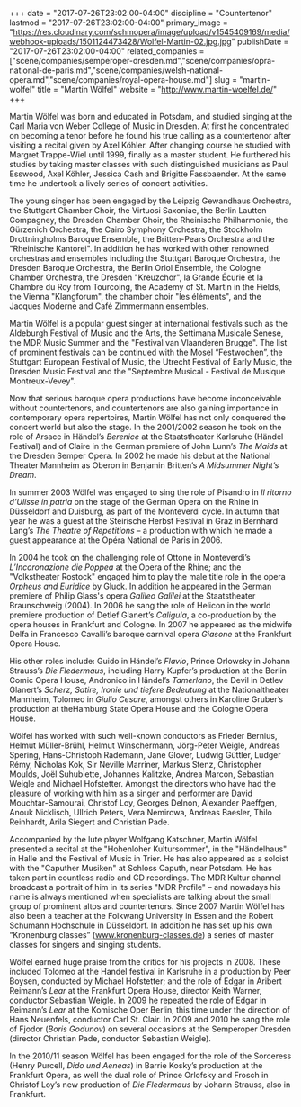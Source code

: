 +++
date = "2017-07-26T23:02:00-04:00"
discipline = "Countertenor"
lastmod = "2017-07-26T23:02:00-04:00"
primary_image = "https://res.cloudinary.com/schmopera/image/upload/v1545409169/media/webhook-uploads/1501124473428/Wolfel-Martin-02.jpg.jpg"
publishDate = "2017-07-26T23:02:00-04:00"
related_companies = ["scene/companies/semperoper-dresden.md","scene/companies/opra-national-de-paris.md","scene/companies/welsh-national-opera.md","scene/companies/royal-opera-house.md"]
slug = "martin-wolfel"
title = "Martin Wölfel"
website = "http://www.martin-woelfel.de/"
+++

Martin Wölfel was born and educated in Potsdam, and studied singing at the Carl Maria von Weber College of Music in Dresden. At first he concentrated on becoming a tenor before he found his true calling as a countertenor after visiting a recital given by Axel Köhler. After changing course he studied with Margret Trappe-Wiel until 1999, finally as a master student. He furthered his studies by taking master classes with such distinguished musicians as Paul Esswood, Axel Köhler, Jessica Cash and Brigitte Fassbaender. At the same time he undertook a lively series of concert activities.

The young singer has been engaged by the Leipzig Gewandhaus Orchestra, the Stuttgart Chamber Choir, the Virtuosi Saxoniae, the Berlin Lautten Compagney, the Dresden Chamber Choir, the Rheinische Philharmonie, the Gürzenich Orchestra, the Cairo Symphony Orchestra, the Stockholm Drottningholms Baroque Ensemble, the Britten-Pears Orchestra and the "Rheinische Kantorei". In addition he has worked with other renowned orchestras and ensembles including the Stuttgart Baroque Orchestra, the Dresden Baroque Orchestra, the Berlin Oriol Ensemble, the Cologne Chamber Orchestra, the Dresden "Kreuzchor", la Grande Écurie et la Chambre du Roy from Tourcoing, the Academy of St. Martin in the Fields, the Vienna "Klangforum", the chamber choir "les éléments", and the Jacques Moderne and Café Zimmermann ensembles.

Martin Wölfel is a popular guest singer at international festivals such as the Aldeburgh Festival of Music and the Arts, the Settimana Musicale Senese, the MDR Music Summer and the "Festival van Vlaanderen Brugge". The list of prominent festivals can be continued with the Mosel “Festwochen”, the Stuttgart European Festival of Music, the Utrecht Festival of Early Music, the Dresden Music Festival and the "Septembre Musical - Festival de Musique Montreux-Vevey".

Now that serious baroque opera productions have become inconceivable without countertenors, and countertenors are also gaining importance in contemporary opera repertoires, Martin Wölfel has not only conquered the concert world but also the stage. In the 2001/2002 season he took on the role of Arsace in Händel’s *Berenice* at the Staatstheater Karlsruhe (Händel Festival) and of Claire in the German premiere of John Lunn’s *The Maids* at the Dresden Semper Opera. In 2002 he made his debut at the National Theater Mannheim as Oberon in Benjamin Britten’s *A Midsummer Night’s Dream*.

In summer 2003 Wölfel was engaged to sing the role of Pisandro in *Il ritorno d’Ulisse in patria* on the stage of the German Opera on the Rhine in Düsseldorf and Duisburg, as part of the Monteverdi cycle. In autumn that year he was a guest at the Steirische Herbst Festival in Graz in Bernhard Lang’s *The Theatre of Repetitions* – a production with which he made a guest appearance at the Opéra National de Paris in 2006.

In 2004 he took on the challenging role of Ottone in Monteverdi’s *L’Incoronazione die Poppea* at the Opera of the Rhine; and the "Volkstheater Rostock" engaged him to play the male title role in the opera *Orpheus and Euridice* by Gluck. In addition he appeared in the German premiere of Philip Glass's opera *Galileo Galilei* at the Staatstheater Braunschweig (2004). In 2006 he sang the role of Helicon in the world premiere production of Detlef Glanert’s *Caligula*, a co-production by the opera houses in Frankfurt and Cologne. In 2007 he appeared as the midwife Delfa in Francesco Cavalli’s baroque carnival opera *Giasone* at the Frankfurt Opera House.

His other roles include: Guido in Händel’s *Flavio*, Prince Orlowsky in Johann Strauss’s *Die Fledermaus*, including Harry Kupfer’s production at the Berlin Comic Opera House, Andronico in Händel’s *Tamerlano*, the Devil in Detlev Glanert’s *Scherz, Satire, Ironie und tiefere Bedeutung* at the Nationaltheater Mannheim, Tolomeo in *Giulio Cesare*, amongst others in Karoline Gruber’s production at theHamburg State Opera House and the Cologne Opera House.

Wölfel has worked with such well-known conductors as Frieder Bernius, Helmut Müller-Brühl, Helmut Winschermann, Jörg-Peter Weigle, Andreas Spering, Hans-Christoph Rademann, Jane Glover, Ludwig Güttler, Ludger Rémy, Nicholas Kok, Sir Neville Marriner, Markus Stenz, Christopher Moulds, Joël Suhubiette, Johannes Kalitzke, Andrea Marcon, Sebastian Weigle and Michael Hofstetter. Amongst the directors who have had the pleasure of working with him as a singer and performer are David Mouchtar-Samourai, Christof Loy, Georges Delnon, Alexander Paeffgen, Anouk Nicklisch, Ullrich Peters, Vera Nemirowa, Andreas Baesler, Thilo Reinhardt, Arila Siegert and Christian Pade.

Accompanied by the lute player Wolfgang Katschner, Martin Wölfel presented a recital at the "Hohenloher Kultursommer", in the "Händelhaus" in Halle and the Festival of Music in Trier. He has also appeared as a soloist with the "Caputher Musiken" at Schloss Caputh, near Potsdam. He has taken part in countless radio and CD recordings. The MDR Kultur channel broadcast a portrait of him in its series "MDR Profile" – and nowadays his name is always mentioned when specialists are talking about the small group of prominent altos and countertenors. Since 2007 Martin Wölfel has also been a teacher at the Folkwang University in Essen and the Robert Schumann Hochschule in Düsseldorf. In addition he has set up his own “Kronenburg classes” (www.kronenburg-classes.de) a series of master classes for singers and singing students.

Wölfel earned huge praise from the critics for his projects in 2008. These included Tolomeo at the Handel festival in Karlsruhe in a production by Peer Boysen, conducted by Michael Hofstetter; and the role of Edgar in Aribert Reimann’s *Lear* at the Frankfurt Opera House, director Keith Warner, conductor Sebastian Weigle. In 2009 he repeated the role of Edgar in Reimann’s *Lear* at the Komische Oper Berlin, this time under the direction of Hans Neuenfels, conductor Carl St. Clair. In 2009 and 2010 he sang the role of Fjodor (*Boris Godunov*) on several occasions at the Semperoper Dresden (director Christian Pade, conductor Sebastian Weigle).

In the 2010/11 season Wölfel has been engaged for the role of the Sorceress (Henry Purcell, *Dido und Aeneas*) in Barrie Kosky’s production at the Frankfurt Opera, as well the dual role of Prince Orlofsky and Frosch in Christof Loy’s new production of *Die Fledermaus* by Johann Strauss, also in Frankfurt.
